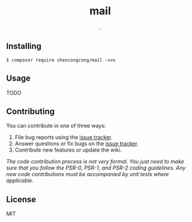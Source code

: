 <h1 align="center"> mail </h1>

<p align="center"> .</p>


## Installing

```shell
$ composer require shencongcong/mail -vvv
```

## Usage

TODO

## Contributing

You can contribute in one of three ways:

1. File bug reports using the [issue tracker](https://github.com/shencongcong/mail/issues).
2. Answer questions or fix bugs on the [issue tracker](https://github.com/shencongcong/mail/issues).
3. Contribute new features or update the wiki.

_The code contribution process is not very formal. You just need to make sure that you follow the PSR-0, PSR-1, and PSR-2 coding guidelines. Any new code contributions must be accompanied by unit tests where applicable._

## License

MIT